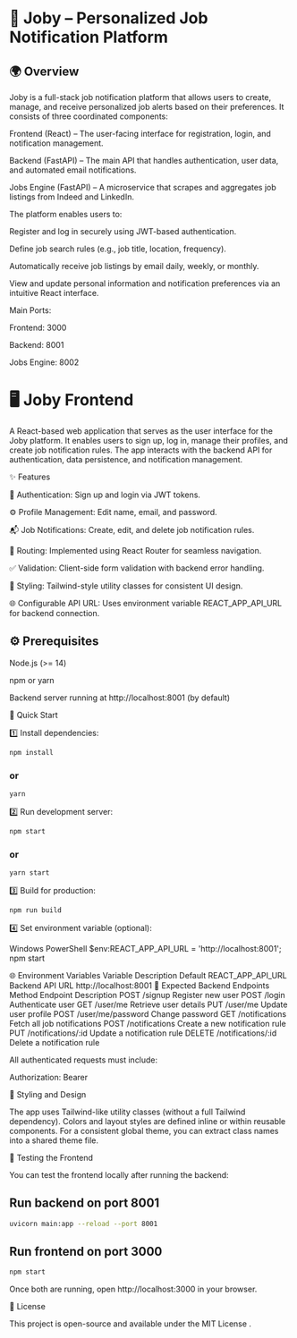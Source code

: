 # 🧠 Joby – Personalized Job Notification Platform

## 🌍 Overview

Joby is a full-stack job notification platform that allows users to create, manage, and receive personalized job alerts based on their preferences.
It consists of three coordinated components:

Frontend (React) – The user-facing interface for registration, login, and notification management.

Backend (FastAPI) – The main API that handles authentication, user data, and automated email notifications.

Jobs Engine (FastAPI) – A microservice that scrapes and aggregates job listings from Indeed and LinkedIn.

The platform enables users to:

Register and log in securely using JWT-based authentication.

Define job search rules (e.g., job title, location, frequency).

Automatically receive job listings by email daily, weekly, or monthly.

View and update personal information and notification preferences via an intuitive React interface.


Main Ports:

Frontend: 3000

Backend: 8001

Jobs Engine: 8002

# 🖥️ Joby Frontend

A React-based web application that serves as the user interface for the Joby platform.
It enables users to sign up, log in, manage their profiles, and create job notification rules.
The app interacts with the backend API for authentication, data persistence, and notification management.

✨ Features

🔐 Authentication: Sign up and login via JWT tokens.

⚙️ Profile Management: Edit name, email, and password.

📬 Job Notifications: Create, edit, and delete job notification rules.

🧭 Routing: Implemented using React Router for seamless navigation.

✅ Validation: Client-side form validation with backend error handling.

🎨 Styling: Tailwind-style utility classes for consistent UI design.

🌐 Configurable API URL: Uses environment variable REACT_APP_API_URL for backend connection.

## ⚙️ Prerequisites

Node.js (>= 14)

npm or yarn

Backend server running at http://localhost:8001 (by default)

🚀 Quick Start

1️⃣ Install dependencies:
```bash
npm install
```
### or
```bash
yarn
```


 2️⃣ Run development server:

```bash  
npm start
```
### or
```bash
yarn start
```

3️⃣ Build for production:
```bash
npm run build
```


4️⃣ Set environment variable (optional):

Windows PowerShell
$env:REACT_APP_API_URL = 'http://localhost:8001'; npm start

🌐 Environment Variables
Variable	Description	Default
REACT_APP_API_URL	Backend API URL	http://localhost:8001
🔗 Expected Backend Endpoints
Method	Endpoint	Description
POST	/signup	Register new user
POST	/login	Authenticate user
GET	/user/me	Retrieve user details
PUT	/user/me	Update user profile
POST	/user/me/password	Change password
GET	/notifications	Fetch all job notifications
POST	/notifications	Create a new notification rule
PUT	/notifications/:id	Update a notification rule
DELETE	/notifications/:id	Delete a notification rule

All authenticated requests must include:

Authorization: Bearer <token>

🎨 Styling and Design

The app uses Tailwind-like utility classes (without a full Tailwind dependency).
Colors and layout styles are defined inline or within reusable components.
For a consistent global theme, you can extract class names into a shared theme file.


🧪 Testing the Frontend

You can test the frontend locally after running the backend:

## Run backend on port 8001
```bash
uvicorn main:app --reload --port 8001
```

## Run frontend on port 3000
```bash
npm start
```


Once both are running, open http://localhost:3000
 in your browser.


📄 License

This project is open-source and available under the MIT License
.

